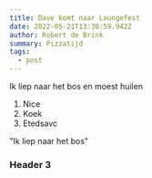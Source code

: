 ```yaml
---
title: Dave komt naar Loungefest
date: 2022-05-21T13:30:59.942Z
author: Robert de Brink
summary: Pizzatijd
tags:
  - post
---
```

Ik liep naar het bos en moest huilen

1. Nice
2. Koek
3. Etedsavc

"Ik liep naar het bos"

### Header 3